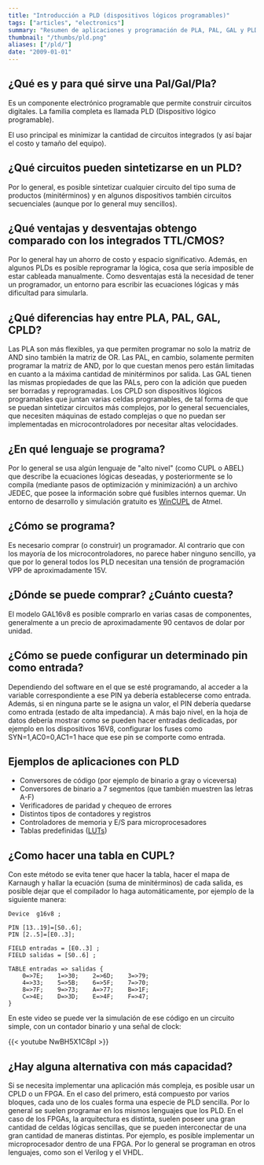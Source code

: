 ```yaml
---
title: "Introducción a PLD (dispositivos lógicos programables)"
tags: ["articles", "electronics"]
summary: "Resumen de aplicaciones y programación de PLA, PAL, GAL y PLD."
thumbnail: "/thumbs/pld.png"
aliases: ["/pld/"]
date: "2009-01-01"
---
```


## ¿Qué es y para qué sirve una Pal/Gal/Pla?
Es un componente electrónico programable que permite construir circuitos digitales. La familia completa es llamada PLD (Dispositivo lógico programable).

El uso principal es minimizar la cantidad de circuitos integrados (y así bajar el costo y tamaño del equipo).

## ¿Qué circuitos pueden sintetizarse en un PLD?
Por lo general, es posible sintetizar cualquier circuito del tipo suma de productos (minitérminos) y en algunos dispositivos también circuitos secuenciales (aunque por lo general muy sencillos).

## ¿Qué ventajas y desventajas obtengo comparado con los integrados TTL/CMOS?
Por lo general hay un ahorro de costo y espacio significativo. Además, en algunos PLDs es posible reprogramar la lógica, cosa que sería imposible de estar cableada manualmente. Como desventajas está la necesidad de tener un programador, un entorno para escribir las ecuaciones lógicas y más dificultad para simularla.

## ¿Qué diferencias hay entre PLA, PAL, GAL, CPLD?
Las PLA son más flexibles, ya que permiten programar no solo la matriz de AND sino también la matriz de OR. Las PAL, en cambio, solamente permiten programar la matriz de AND, por lo que cuestan menos pero están limitadas en cuanto a la máxima cantidad de minitérminos por salida. Las GAL tienen las mismas propiedades de que las PALs, pero con la adición que pueden ser borradas y reprogramadas. Los CPLD son dispositivos lógicos programables que juntan varias celdas programables, de tal forma de que se puedan sintetizar circuitos más complejos, por lo general secuenciales, que necesiten máquinas de estado complejas o que no puedan ser implementadas en microcontroladores por necesitar altas velocidades.

## ¿En qué lenguaje se programa?
Por lo general se usa algún lenguaje de "alto nivel" (como CUPL o ABEL) que describe la ecuaciones lógicas deseadas, y posteriormente se lo compila (mediante pasos de optimización y minimización) a un archivo JEDEC, que posee la información sobre qué fusibles internos quemar. Un entorno de desarrollo y simulación gratuito es [WinCUPL](http://www.atmel.com/tools/WINCUPL.aspx) de Atmel.

## ¿Cómo se programa?
Es necesario comprar (o construir) un programador. Al contrario que con los mayoría de los microcontroladores, no parece haber ninguno sencillo, ya que por lo general todos los PLD necesitan una tensión de programación VPP de aproximadamente 15V.

## ¿Dónde se puede comprar? ¿Cuánto cuesta?
El modelo GAL16v8 es posible comprarlo en varias casas de componentes, generalmente a un precio de aproximadamente 90 centavos de dolar por unidad.

## ¿Cómo se puede configurar un determinado pin como entrada?
Dependiendo del software en el que se esté programando, al acceder a la variable correspondiente a ese PIN ya debería establecerse como entrada. Además, si en ninguna parte se le asigna un valor, el PIN debería quedarse como entrada (estado de alta impedancia). A más bajo nivel, en la hoja de datos debería mostrar como se pueden hacer entradas dedicadas, por ejemplo en los dispositivos 16V8, configurar los fuses como SYN=1,AC0=0,AC1=1 hace que ese pin se comporte como entrada.


## Ejemplos de aplicaciones con PLD
* Conversores de código (por ejemplo de binario a gray o viceversa)
* Conversores de binario a 7 segmentos (que también muestren las letras A-F)
* Verificadores de paridad y chequeo de errores
* Distintos tipos de contadores y registros
* Controladores de memoria y E/S para microprocesadores
* Tablas predefinidas ([LUTs](http://es.wikipedia.org/wiki/Lookup_table))

## ¿Como hacer una tabla en CUPL? 
Con este método se evita tener que hacer la tabla, hacer el mapa de Karnaugh y hallar la ecuación (suma de minitérminos) de cada salida, es posible dejar que el compilador lo haga automáticamente, por ejemplo de la siguiente manera:

```cupl
Device  g16v8 ;

PIN [13..19]=[S0..6];
PIN [2..5]=[E0..3];

FIELD entradas = [E0..3] ;
FIELD salidas = [S0..6] ;

TABLE entradas => salidas {
	0=>7E;    1=>30;    2=>6D;    3=>79;
	4=>33;    5=>5B;    6=>5F;    7=>70;
	8=>7F;    9=>73;    A=>77;    B=>1F;
	C=>4E;    D=>3D;    E=>4F;    F=>47;
}
```

En este video se puede ver la simulación de ese código en un circuito simple, con un contador binario y una señal de clock:

{{< youtube NwBH5X1C8pI >}}

## ¿Hay alguna alternativa con más capacidad?
Si se necesita implementar una aplicación más compleja, es posible usar un CPLD o un FPGA. En el caso del primero, está compuesto por varios bloques, cada uno de los cuales forma una especie de PLD sencilla. Por lo general se suelen programar en los mismos lenguajes que los PLD. En el caso de los FPGAs, la arquitectura es distinta, suelen poseer una gran cantidad de celdas lógicas sencillas, que se pueden interconectar de una gran cantidad de maneras distintas. Por ejemplo, es posible implementar un microprocesador dentro de una FPGA. Por lo general se programan en otros lenguajes, como son el Verilog y el VHDL.
